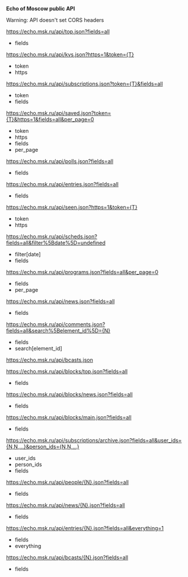 **Echo of Moscow public API**

Warning: API doesn't set CORS headers

https://echo.msk.ru/api/top.json?fields=all  
  - fields  

https://echo.msk.ru/api/kvs.json?https=1&token={T}  
  - token  
  - https  

https://echo.msk.ru/api/subscriptions.json?token={T}&fields=all  
  - token  
  - fields  

https://echo.msk.ru/api/saved.json?token={T}&https=1&fields=all&per_page=0  
  - token  
  - https  
  - fields  
  - per_page  

https://echo.msk.ru/api/polls.json?fields=all  
  - fields  

https://echo.msk.ru/api/entries.json?fields=all  
  - fields  

https://echo.msk.ru/api/seen.json?https=1&token={T}  
  - token  
  - https  

https://echo.msk.ru/api/scheds.json?fields=all&filter%5Bdate%5D=undefined  
  - filter[date]  
  - fields  

https://echo.msk.ru/api/programs.json?fields=all&per_page=0  
  - fields  
  - per_page  

https://echo.msk.ru/api/news.json?fields=all  
  - fields  

https://echo.msk.ru/api/comments.json?fields=all&search%5Belement_id%5D={N}  
  - fields  
  - search[element_id]  

https://echo.msk.ru/api/bcasts.json  


https://echo.msk.ru/api/blocks/top.json?fields=all  
  - fields  

https://echo.msk.ru/api/blocks/news.json?fields=all  
  - fields  

https://echo.msk.ru/api/blocks/main.json?fields=all  
  - fields  


https://echo.msk.ru/api/subscriptions/archive.json?fields=all&user_ids={N,N,...}&person_ids={N,N,...}  
  - user_ids  
  - person_ids  
  - fields  


https://echo.msk.ru/api/people/{N}.json?fields=all  
  - fields  

https://echo.msk.ru/api/news/{N}.json?fields=all  
  - fields  

https://echo.msk.ru/api/entries/{N}.json?fields=all&everything=1  
  - fields  
  - everything  

https://echo.msk.ru/api/bcasts/{N}.json?fields=all  
  - fields  
